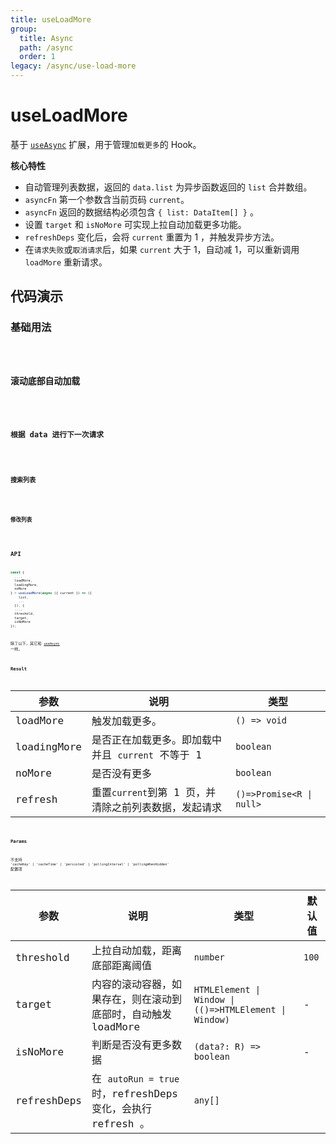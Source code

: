 ```yaml
---
title: useLoadMore
group:
  title: Async
  path: /async
  order: 1
legacy: /async/use-load-more
---
```


# useLoadMore

基于 [`useAsync`](/async/use-async) 扩展，用于管理`加载更多`的 Hook。

**核心特性**

- 自动管理列表数据，返回的 `data.list` 为异步函数返回的 `list` 合并数组。
- `asyncFn` 第一个参数含当前页码 `current`。
- `asyncFn` 返回的数据结构必须包含 `{ list: DataItem[] }` 。
- 设置 `target` 和 `isNoMore` 可实现上拉自动加载更多功能。
- `refreshDeps` 变化后，会将 `current` 重置为 1 ，并触发异步方法。
- 在`请求失败`或`取消请求`后，如果 `current` 大于 1，自动减 1，可以重新调用 `loadMore` 重新请求。

## 代码演示

### 基础用法

<code iframe="300" src="./demos/LoadMore1.tsx" />

### 滚动底部自动加载

<code src="./demos/LoadMore2.tsx" />

### 根据 data 进行下一次请求

<code src="./demos/LoadMore3.tsx" />

### 搜索列表

<code src="./demos/LoadMore4.tsx" />

### 修改列表

<code iframe="300" src="./demos/LoadMore5.tsx" />

## API

```typescript
const {
  ...,
  loadMore,
  loadingMore,
  noMore
} = useLoadMore(async ({ current }) => ({
    list,
    ...
  }), {
  ...,
  threshold,
  target,
  isNoMore
});
```

除了以下，其它和 [`useAsync`](/async/use-async) 一样。

### Result

| 参数        | 说明                                                 | 类型                     |
| ----------- | ---------------------------------------------------- | ------------------------ |
| loadMore    | 触发加载更多。                                       | `() => void`             |
| loadingMore | 是否正在加载更多。即加载中并且 `current` 不等于 1    | `boolean`                |
| noMore      | 是否没有更多                                         | `boolean`                |
| refresh     | 重置`current`到第 1 页，并清除之前列表数据，发起请求 | `()=>Promise<R \| null>` |

### Params

不支持 `'cacheKey' | 'cacheTime' | 'persisted' | 'pollingInterval' | 'pollingWhenHidden'` 配置项

| 参数 | 说明 | 类型 | 默认值 |
| --- | --- | --- | --- |
| threshold | 上拉自动加载，距离底部距离阈值 | `number` | `100` |
| target | 内容的滚动容器，如果存在，则在滚动到底部时，自动触发 loadMore | `HTMLElement \| Window \| (()=>HTMLElement \| Window)` | - |
| isNoMore | 判断是否没有更多数据 | `(data?: R) => boolean` | - |
| refreshDeps | 在 `autoRun = true` 时，refreshDeps 变化，会执行 refresh 。 | `any[]` |
